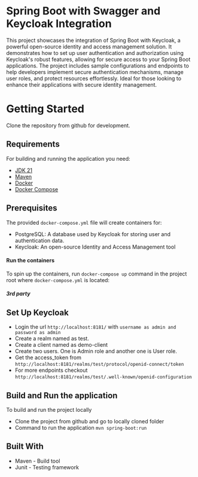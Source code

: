 # Spring Boot with Swagger and Keycloak Integration
This project showcases the integration of Spring Boot with Keycloak, a powerful open-source identity and access management solution. It demonstrates how to set up user authentication and authorization using Keycloak's robust features, allowing for secure access to your Spring Boot applications. The project includes sample configurations and endpoints to help developers implement secure authentication mechanisms, manage user roles, and protect resources effortlessly. Ideal for those looking to enhance their applications with secure identity management.

# Getting Started
Clone the repository from github for development.

## Requirements

For building and running the application you need:

- [JDK 21](https://www.oracle.com/java/technologies/javase/jdk21-archive-downloads.html)
- [Maven](https://maven.apache.org/download.cgi)
- [Docker](https://www.docker.com/products/docker-desktop/)
- [Docker Compose](https://docs.docker.com/compose/install/)

## Prerequisites
The provided ```docker-compose.yml``` file will create containers for:

- PostgreSQL: A database used by Keycloak for storing user and authentication data.
- Keycloak: An open-source Identity and Access Management tool

#### Run the containers
To spin up the containers, run ``` docker-compose up ``` command in the project root where ```docker-compose.yml``` is located:

##### 3rd party

## Set Up Keycloak
* Login the url ```http://localhost:8181/``` with ``username as admin and password as admin``
* Create a realm named as test.
* Create a client named as demo-client
* Create two users. One is Admin role and another one is User role.
* Get the access_token from ``http://localhost:8181/realms/test/protocol/openid-connect/token`` 
* For more endpoints checkout ``http://localhost:8181/realms/test/.well-known/openid-configuration``

## Build and Run the application
To build and run the project locally
* Clone the project from github and go to locally cloned folder
* Command to run the application ```mvn spring-boot:run```

## Built With
* Maven - Build tool
* Junit - Testing framework